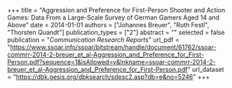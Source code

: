 +++
title = "Aggression and Preference for First-Person Shooter and Action Games: Data From a Large-Scale Survey of German Gamers Aged 14 and Above"
date = 2014-01-01
authors = ["Johannes Breuer", "Ruth Festl", "Thorsten Quandt"]
publication_types = ["2"]
abstract = ""
selected = false
publication = "*Communication Research Reports*"
url_pdf = "https://www.ssoar.info/ssoar/bitstream/handle/document/61762/ssoar-commrr-2014-2-breuer_et_al-Aggression_and_Preference_for_First-Person.pdf?sequence=1&isAllowed=y&lnkname=ssoar-commrr-2014-2-breuer_et_al-Aggression_and_Preference_for_First-Person.pdf"
url_dataset = "https://dbk.gesis.org/dbksearch/sdesc2.asp?db=e&no=5246"
+++

